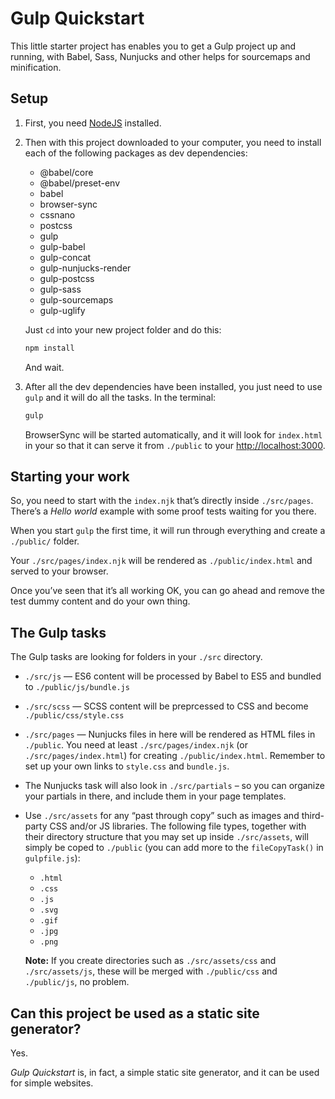 # Gulp Quickstart

This little starter project has enables you to get a Gulp project up and running, with Babel, Sass, Nunjucks and other helps for sourcemaps and minification.

## Setup

1. First, you need [NodeJS](https://nodejs.org/) installed.

2. Then with this project downloaded to your computer, you need to install each of the following packages as dev dependencies:

    * @babel/core
    * @babel/preset-env
    * babel
    * browser-sync
    * cssnano
    * postcss
    * gulp
    * gulp-babel
    * gulp-concat
    * gulp-nunjucks-render
    * gulp-postcss
    * gulp-sass
    * gulp-sourcemaps
    * gulp-uglify
    
    Just `cd` into your new project folder and do this:

    ```bash
    npm install
    ```

    And wait.

3. After all the dev dependencies have been installed, you just need to use `gulp` and it will do all the tasks. In the terminal:

    ```bash
    gulp
    ```

    BrowserSync will be started automatically, and it will look for `index.html` in your so that it can serve it from `./public` to your [http://localhost:3000](http://localhost:3000).


## Starting your work

So, you need to start with the `index.njk` that’s directly inside `./src/pages`. There’s a _Hello world_ example with some proof tests waiting for you there.

When you start `gulp` the first time, it will run through everything and create a `./public/` folder.

Your `./src/pages/index.njk` will be rendered as `./public/index.html` and served to your browser.

Once you’ve seen that it’s all working OK, you can go ahead and remove the test dummy content and do your own thing.

## The Gulp tasks

The Gulp tasks are looking for folders in your `./src` directory.

* `./src/js` — ES6 content will be processed by Babel to ES5 and bundled to `./public/js/bundle.js`

* `./src/scss` — SCSS content will be preprcessed to CSS and become `./public/css/style.css`

* `./src/pages` — Nunjucks files in here will be rendered as HTML files in `./public`. You need at least `./src/pages/index.njk` (or `./src/pages/index.html`) for creating `./public/index.html`. Remember to set up your own links to `style.css` and `bundle.js`.

* The Nunjucks task will also look in `./src/partials` – so you can organize your partials in there, and include them in your page templates.

* Use `./src/assets` for any “past through copy” such as images and third-party CSS and/or JS libraries. The following file types, together with their directory structure that you may set up inside `./src/assets`, will simply be coped to  `./public` (you can add more to the `fileCopyTask()` in `gulpfile.js`):

    * `.html`
    * `.css`
    * `.js`
    * `.svg`
    * `.gif`
    * `.jpg`
    * `.png`

    **Note:** If you create directories such as `./src/assets/css` and `./src/assets/js`, these will be merged with `./public/css` and `./public/js`, no problem.

## Can this project be used as a static site generator?

Yes.

_Gulp Quickstart_ is, in fact, a simple static site generator, and it can be used for simple websites.
